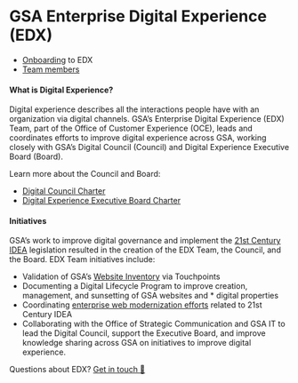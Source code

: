 # GSA Enterprise Digital Experience (EDX)

* [Onboarding](https://github.com/GSA/EDX/wiki/Onboarding) to EDX
* [Team members](/team/)

#### What is Digital Experience?

Digital experience describes all the interactions people have with an organization via digital channels. GSA’s Enterprise Digital Experience (EDX) Team, part of the Office of Customer Experience (OCE), leads and coordinates efforts to improve digital experience across GSA, working closely with GSA’s Digital Council (Council) and Digital Experience Executive Board (Board).

Learn more about the Council and Board:

* [Digital Council Charter](https://drive.google.com/file/d/13cq_oikvP1-FlPitffuls02DaWJYbqe5/view)
* [Digital Experience Executive Board Charter](https://drive.google.com/file/d/1hjiCLDGx0eDcg0MlgP-ed5EPKzS47MU4/view)

#### Initiatives

GSA’s work to improve digital governance and implement the [21st Century IDEA](https://digital.gov/resources/21st-century-integrated-digital-experience-act/) legislation resulted in the creation of the EDX Team, the Council, and the Board. EDX Team initiatives include:

* Validation of GSA’s [Website Inventory](https://touchpoints.app.cloud.gov/admin/websites/) via Touchpoints
* Documenting a Digital Lifecycle Program to improve creation, management, and sunsetting of GSA websites and * digital properties
* Coordinating [enterprise web modernization efforts](https://github.com/GSA/wg-web-modernization) related to 21st Century IDEA
* Collaborating with the Office of Strategic Communication and GSA IT to lead the Digital Council, support the Executive Board, and improve knowledge sharing across GSA on initiatives to improve digital experience.

Questions about EDX? <a href="https://touchpoints.app.cloud.gov/touchpoints/1fc9c962/submit" target="_blank" rel="noopener">Get in touch 💭</a>
